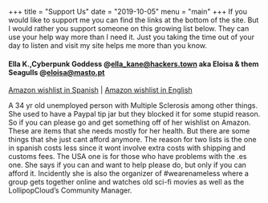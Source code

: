 +++
title = "Support Us"
date = "2019-10-05"
menu = "main"
+++
If you would like to support me you can find the links at the bottom of the site. But I would rather you support someone on this growing list below. They can use your help way more than I need it. Just you taking the time out of your day to listen and visit my site helps me more than you know.

#### Ella K.,Cyberpunk Goddess @ella_kane@hackers.town aka Eloisa & them Seagulls @eloisa@masto.pt 
[Amazon wishlist in Spanish](https://www.amazon.es/hz/wishlist/ls/1YB3XXRK5TWH1) | [Amazon wishlist in English](https://www.amazon.com/registry/wishlist/26OM415O8PB9K/)

A 34 yr old unemployed person with Multiple Sclerosis among other things. She used to have a Paypal tip jar but they blocked it for some stupid reason. So if you can please go and get something off of her wishlist on Amazon. These are items that she needs mostly for her health. But there are some things that she just cant afford anymore. The reason for two lists is the one in spanish costs less since it wont involve extra costs with shipping and customs fees. The USA one is for those who have problems with the .es one. She says if you can and want to help please do, but only if you can afford it. Incidently she is also the organizer of #wearenameless where a group gets together online and watches old sci-fi movies as well as the LollipopCloud’s Community Manager.



